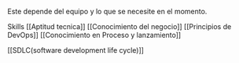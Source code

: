 Este depende del equipo y lo que se necesite en el momento.

Skills
[[Aptitud tecnica]]
[[Conocimiento del negocio]]
[[Principios de DevOps]]
[[Conocimiento en Proceso y lanzamiento]]


[[SDLC(software development life cycle)]]